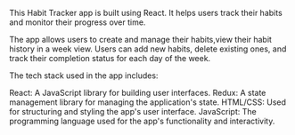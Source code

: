 This Habit Tracker app is built using React. It helps users track their habits and monitor their progress over time.

The app allows users to create and manage their habits,view their habit history in a week view. Users can add new habits, delete existing ones, and track their completion status for each day of the week.

The tech stack used in the app includes:

React: A JavaScript library for building user interfaces.
Redux: A state management library for managing the application's state.
HTML/CSS: Used for structuring and styling the app's user interface.
JavaScript: The programming language used for the app's functionality and interactivity.


